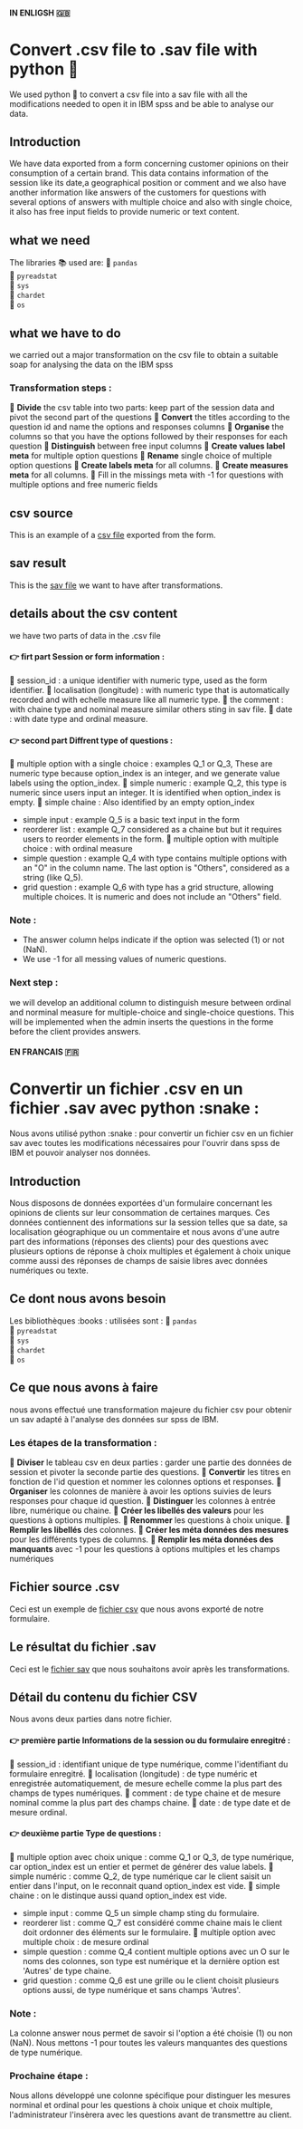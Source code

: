 #### IN ENLIGSH 🇬🇧 
# Convert .csv file to .sav file with python :snake:
We used python :snake: to convert a csv file into a sav file with all the modifications needed to open it in IBM spss and be able to analyse our data.

## Introduction
We have data exported from a form concerning customer opinions on their consumption of a certain brand. This data contains information of the session like its date,a geographical position or comment and we also have another information like answers of the customers for questions with several options of answers with multiple choice and also with single choice, it also has free input fields to provide numeric or text content.

## what we need
The libraries :books: used are:
:pushpin: `pandas`  
:pushpin: `pyreadstat`  
:pushpin: `sys`  
:pushpin: `chardet`  
:pushpin: `os`

## what we have to do
we carried out a major transformation on the csv file to obtain a suitable soap for analysing the data on the IBM spss
### Transformation steps :
:pushpin: **Divide** the csv table into two parts: keep part of the session data and pivot the second part of the questions
:pushpin: **Convert** the titles according to the question id and name the options and responses columns
:pushpin: **Organise** the columns so that you have the options followed by their responses for each question
:pushpin: **Distinguish** between free input columns
:pushpin: **Create values label meta** for multiple option questions
:pushpin: **Rename** single choice of multiple option questions
:pushpin: **Create labels meta** for all columns.
:pushpin: **Create measures meta** for all columns.
:pushpin: Fill in the missings meta with -1 for questions with multiple options and free numeric fields

## csv source
This is an example of a [csv file](https://github.com/LisaKey/convert_csv_to_sav/blob/main/response.csv) exported from the form.

## sav result
This is the [sav file](https://github.com/LisaKey/convert_csv_to_sav/blob/main/response.sav) we want to have after transformations.

## details about the csv content
we have two parts of data in the .csv file
#### :point_right: **firt part** Session or form information : 
 :round_pushpin: session_id : a unique identifier with numeric type, used as the form identifier.
 :round_pushpin: localisation (longitude) : with numeric type that is automatically recorded and with echelle measure like all numeric type.
 :round_pushpin: the comment : with chaine type and nominal measure similar others sting in sav file.
 :round_pushpin: date : with date type and ordinal measure.
#### :point_right: **second part** Diffrent type of questions :
 :round_pushpin: multiple option with a single choice : examples Q_1 or Q_3, These are numeric type because option_index is an integer, and we generate value labels using the option_index.
 :round_pushpin: simple numeric : example Q_2, this type is numeric since users input an integer. It is identified when option_index is empty.
 :round_pushpin: simple chaine : Also identified by an empty option_index
   - simple input : example Q_5 is a basic text input in the form
   - reorderer list : example Q_7 considered as a chaine but but it requires users to reorder elements in the form.
:round_pushpin: multiple option with multiple choice : with ordinal measure
   - simple question : example Q_4 with type contains multiple options with an "O" in the column name. The last option is "Others", considered as a string (like Q_5).
   - grid question : example Q_6 with type has a grid structure, allowing multiple choices. It is numeric and does not include an "Others" field.
### Note :
- The answer column helps indicate if the option was selected (1) or not (NaN).
- We use -1 for all messing values of numeric questions.
### Next step :
we will develop an additional column to distinguish mesure between ordinal and norminal measure for multiple-choice and single-choice questions. This will be implemented when the admin inserts the questions in the forme before the client provides answers.


#### EN FRANCAIS 🇫🇷
# Convertir un fichier .csv en un fichier .sav avec python :snake :
Nous avons utilisé python :snake : pour convertir un fichier csv en un fichier sav avec toutes les modifications nécessaires pour l'ouvrir dans spss de IBM et pouvoir analyser nos données.

## Introduction
Nous disposons de données exportées d'un formulaire concernant les opinions de clients sur leur consommation de certaines marques. Ces données contiennent des informations sur la session telles que sa date, sa localisation géographique ou un commentaire et nous avons d'une autre part des informations (réponses des clients) pour des questions avec plusieurs options de réponse à choix multiples et également à choix unique comme aussi des réponses de champs de saisie libres avec données numériques ou texte.

## Ce dont nous avons besoin
Les bibliothèques :books : utilisées sont :
:pushpin: `pandas`  
:pushpin: `pyreadstat`  
:pushpin: `sys`  
:pushpin: `chardet`  
:pushpin: `os`

## Ce que nous avons à faire
nous avons effectué une transformation majeure du fichier csv pour obtenir un sav adapté à l'analyse des données sur spss de IBM.

### Les étapes de la transformation :
:pushpin: **Diviser** le tableau csv en deux parties : garder une partie des données de session et pivoter la seconde partie des questions.
:pushpin: **Convertir** les titres en fonction de l'id question et nommer les colonnes options et responses.
:pushpin: **Organiser** les colonnes de manière à avoir les options suivies de leurs responses pour chaque id question.
:pushpin: **Distinguer** les colonnes à entrée libre, numérique ou chaine.
:pushpin: **Créer les libellés des valeurs** pour les questions à options multiples.
:pushpin: **Renommer** les questions à choix unique.
:pushpin: **Remplir les libellés** des colonnes.
:pushpin: **Créer les méta données des mesures** pour les différents types de columns.
:pushpin: **Remplir les méta données des manquants** avec -1 pour les questions à options multiples et les champs numériques

## Fichier source .csv
Ceci est un exemple de [fichier csv](https://github.com/LisaKey/convert_csv_to_sav/blob/main/response.csv) que nous avons exporté de notre formulaire.

## Le résultat du fichier .sav
Ceci est le [fichier sav](https://github.com/LisaKey/convert_csv_to_sav/blob/main/response.sav) que nous souhaitons avoir après les transformations.

## Détail du contenu du fichier CSV
Nous avons deux parties dans notre fichier.
#### :point_right: **première partie** Informations de la session ou du formulaire enregitré : 
 :round_pushpin: session_id : identifiant unique de type numérique, comme l'identifiant du formulaire enregitré.
 :round_pushpin: localisation (longitude) : de type numéric et enregistrée automatiquement, de mesure echelle comme la plus part des champs de types numériques.
 :round_pushpin: comment : de type chaine et de mesure nominal comme la plus part des champs chaine.
 :round_pushpin: date : de type date et de mesure ordinal.
#### :point_right: **deuxième partie** Type de questions :
 :round_pushpin: multiple option avec choix unique : comme Q_1 or Q_3, de type numérique, car option_index est un entier et permet de générer des value labels.
 :round_pushpin: simple numéric : comme Q_2, de type numérique car le client saisit un entier dans l'input, on le reconnait quand option_index est vide.
 :round_pushpin: simple chaine : on le distinque aussi quand option_index est vide.
   - simple input : comme Q_5 un simple champ sting du formulaire.
   - reorderer list : comme Q_7 est considéré comme chaine mais le client doit ordonner des éléments sur le formulaire.
 :round_pushpin: multiple option avec multiple choix : de mesure ordinal
   - simple question : comme Q_4 contient multiple options avec un O sur le noms des colonnes, son type est numérique et la dernière option est 'Autres' de type chaine.
   - grid question : comme Q_6 est une grille ou le client choisit plusieurs options aussi, de type numérique et sans champs 'Autres'.
### Note : 
La colonne answer nous permet de savoir si l'option a été choisie (1) ou non (NaN).
Nous mettons -1 pour toutes les valeurs manquantes des questions de type numérique.
### Prochaine étape :
Nous allons développé une colonne spécifique pour distinguer les mesures norminal et ordinal pour les questions à choix unique et choix multiple, l'administrateur l'insèrera avec les questions avant de transmettre au client.

